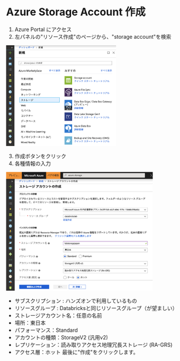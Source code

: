 # Azure Storage Account 作成
1. Azure Portal にアクセス
2. 左パネルの"リソース作成"のページから、"storage account"を検索  
<img src="./img/storage_azportal.png" width="300">  

3. 作成ボタンをクリック
4. 各種情報の入力  
<img src="./img/storage_input2.png" width="400">  

- サブスクリプション : ハンズオンで利用しているもの
- リソースグループ : Databricksと同じリソースグループ（が望ましい） 
- ストレージアカウント名：任意の名前
- 場所：東日本
- パフォーマンス：Standard
- アカウントの種類：StorageV2 (汎用v2)
- レプリケーション：読み取りアクセス地理冗長ストレージ (RA-GRS)
- アクセス層：ホット
最後に"作成"をクリックします。
